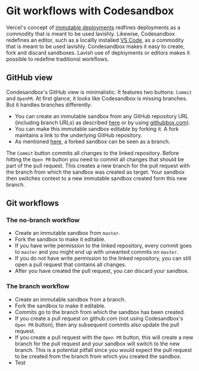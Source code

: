 # Git workflows with Codesandbox

Vercel's concept of
[immutable deployments](https://vercel.com/docs/v2/platform/deployments)
redfines deployments as a commodity that is meant to be used lavishly. Likewise,
Codesandbox redefines an editor, such as a locallly installed
[VS Code](https://code.visualstudio.com/), as a commodity that is meant to be
used lavishly. Condesandbox makes it easy to create, fork and discard sandboxes.
Lavish use of deployments or editors makes it possible to redefine traditionsl
workflows.

## GitHub view

Condesandbox's GitHub view is minimalistic. It features two buttons: `Commit`
and `OpenPR`. At first glance, it looks like Codesandbox is missing branches.
But it handles branches differently:

- You can create an immutable sandbox from any GitHub repository URL (including
  branch URLs) as described
  [here](https://codesandbox.io/docs/importing#import-from-github) or by using
  [githubbox.com](https://github.com/dferber90/githubbox)).
- You can make this immutable sandbox editable by forking it. A fork maintains a
  link to the underlying GitHub repository.
- As mentioned
  [here](https://codesandbox.io/docs/git#committing-and-opening-prs), a forked
  sandbox can be seen as a branch.

The `Commit` button commits all changes to the linked repository. Before hitting
the `Open PR` button you need to commit all changes that should be part of the
pull request. This creates a new branch for the pull request with the branch
from which the sandbox was created as target. Your sandbox then switches context
to a new immutable sandbox created form this new branch.

## Git workflows

### The no-branch workflow

- Create an immutable sandbox from `master`.
- Fork the sandbox to make it editable.
- If you have write permission to the linked repository, every commit goes to
  `master` and you might end up with unwanted commits on `master`.
- If you do not have write permission to the linked repository, you can still
  open a pull request that contains all changes.
- After you have created the pull request, you can discard your sandbox.

### The branch workflow

- Create an immutable sandbox from a branch.
- Fork the sandbox to make it editable.
- Commits go to the branch from which the sandbox has been created.
- If you create a pull request on github.com (not using Codesandbox's `Open PR`
  button), then any subsequent commits also update the pull request.
- If you create a pull request with the `Open PR` button, this will create a new
  branch for the pull request and your sandbox will switch to the new branch.
  This is a potential pitfall since you would expect the pull request to be
  created from the branch from which you created the sandbox.
- Test
